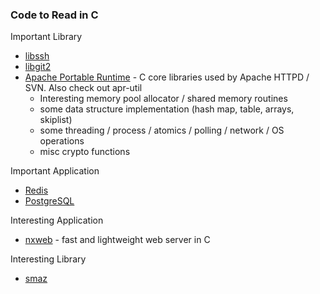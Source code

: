 ### Code to Read in C

Important Library

- [libssh](https://www.libssh.org/)
- [libgit2](https://libgit2.github.com/)
- [Apache Portable Runtime](https://apr.apache.org/) - C core libraries used by Apache HTTPD / SVN. Also check out apr-util
  * Interesting memory pool allocator / shared memory routines
  * some data structure implementation (hash map, table, arrays, skiplist)
  * some threading / process / atomics / polling / network / OS operations
  * misc crypto functions

Important Application

- [Redis](https://github.com/antirez/redis)
- [PostgreSQL](http://git.postgresql.org/gitweb/)

Interesting Application

- [nxweb](http://nxweb.org/) - fast and lightweight web server in C

Interesting Library

- [smaz](https://github.com/antirez/smaz)
